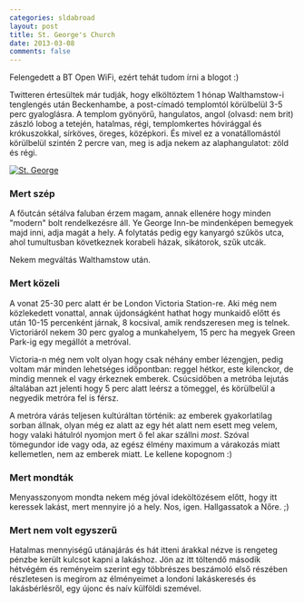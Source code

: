 ```yaml
---
categories: sldabroad
layout: post
title: St. George's Church
date: 2013-03-08
comments: false
---
```


Felengedett a BT Open WiFi, ezért tehát tudom írni a blogot :)

Twitteren értesültek már tudják, hogy elköltöztem 1 hónap Walthamstow-i tenglengés után Beckenhambe, a post-címadó templomtól körülbelül 3-5 perc gyaloglásra. A templom gyönyörű, hangulatos, angol (olvasd: nem brit) zászló lobog a tetején, hatalmas, régi, templomkertes hóvirággal és krókuszokkal, sírköves, öreges, középkori. És mivel ez a vonatállomástól körülbelül szintén 2 percre van, meg is adja nekem az alaphangulatot: zöld és régi.

[![St. George](http://farm3.staticflickr.com/2566/4035522090_35d2b59dd7_z.jpg "St. George")](http://www.flickr.com/photos/lotw1952/4035522090/)

### Mert szép

A főutcán sétálva faluban érzem magam, annak ellenére hogy minden "modern" bolt rendelkezésre áll. Ye George Inn-be mindenképen bemegyek majd inni, adja magát a hely. A folytatás pedig egy kanyargó szűkös utca, ahol tumultusban következnek korabeli házak, sikátorok, szűk utcák.

Nekem megváltás Walthamstow után.

### Mert közeli

A vonat 25-30 perc alatt ér be London Victoria Station-re. Aki még nem közlekedett vonattal, annak újdonságként hathat hogy munkaidő előtt és után 10-15 percenként járnak, 8 kocsival, amik rendszeresen meg is telnek. Victoriáról nekem 30 perc gyalog a munkahelyem, 15 perc ha megyek Green Park-ig egy megállót a metróval.

Victoria-n még nem volt olyan hogy csak néhány ember lézengjen, pedig voltam már minden lehetséges időpontban: reggel hétkor, este kilenckor, de mindig mennek el vagy érkeznek emberek. Csúcsidőben a metróba lejutás általában azt jelenti hogy 5 perc alatt leérsz a tömeggel, és körülbelül a negyedik metróra fel is férsz.

A metróra várás teljesen kultúráltan történik: az emberek gyakorlatilag sorban állnak, olyan még ez alatt az egy hét alatt nem esett meg velem, hogy valaki hátulról nyomjon mert ő fel akar szállni *most*. Szóval tömegundor ide vagy oda, az egész élmény maximum a várakozás miatt kellemetlen, nem az emberek miatt. Le kellene kopognom :)

### Mert mondták

Menyasszonyom mondta nekem még jóval ideköltözésem előtt, hogy itt keressek lakást, mert mennyire jó a hely. Nos, igen. Hallgassatok a Nőre. ;)

### Mert nem volt egyszerű

Hatalmas mennyiségű utánajárás és hát itteni árakkal nézve is rengeteg pénzbe került kulcsot kapni a lakáshoz. Jön az itt töltendő második hétvégém és reményeim szerint egy többrészes beszámoló első részében részletesen is megírom az élményeimet a londoni lakáskeresés és lakásbérlésről, egy újonc és naív külföldi szemével.
